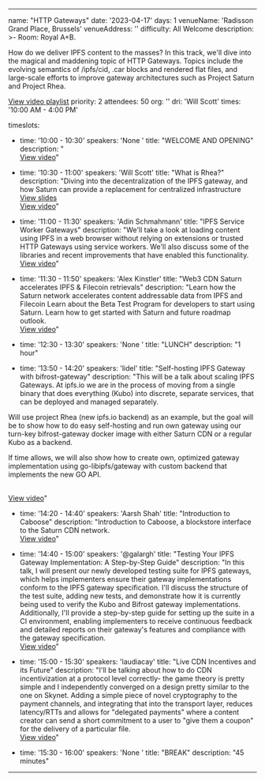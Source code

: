 ---

name: "HTTP Gateways"
date: '2023-04-17'
days: 1
venueName: 'Radisson Grand Place, Brussels'
venueAddress: ''
difficulty: All Welcome
description: >-
  Room: Royal A+B.
  
  How do we deliver IPFS content to the masses? In this track, we'll dive into the magical and maddening topic of HTTP Gateways. Topics include the evolving semantics of /ipfs/cid, .car blocks and rendered flat files, and large-scale efforts to improve gateway architectures such as Project Saturn and Project Rhea.

<a href="https://youtube.com/playlist?list=PLuhRWgmPaHtTapMgLW7rRh92Tk8u7wip5">View video playlist</a>
priority: 2
attendees: 50
org: ''
dri: 'Will Scott'
times: '10:00 AM - 4:00 PM'

timeslots:
  - time: '10:00 - 10:30'
    speakers: 'None '
    title: "WELCOME AND OPENING"
    description: "<br><a href="https://youtu.be/RdL7868SZic">View video</a>"

  - time: '10:30 - 11:00'
    speakers: 'Will Scott'
    title: "What is Rhea?"
    description: "Diving into the decentralization of the IPFS gateway, and how Saturn can provide a replacement for centralized infrastructure<br><a href="http://misc.quimian.com/whatisrhea.pdf">View slides</a><br><a href="https://youtu.be/p89i9_AskIw">View video</a>"

  - time: '11:00 - 11:30'
    speakers: 'Adin Schmahmann'
    title: "IPFS Service Worker Gateways"
    description: "We'll take a look at loading content using IPFS in a web browser without relying on extensions or trusted HTTP Gateways using service workers. We'll also discuss some of the libraries and recent improvements that have enabled this functionality.<br><a href="https://youtu.be/MRIyWXy0ZRc">View video</a>"

  - time: '11:30 - 11:50'
    speakers: 'Alex Kinstler'
    title: "Web3 CDN Saturn accelerates IPFS & Filecoin retrievals"
    description: "Learn how the Saturn network accelerates content addressable data from IPFS and Filecoin
Learn about the Beta Test Program for developers to start using Saturn.
Learn how to get started with Saturn and future roadmap outlook.<br><a href="https://youtu.be/f9iUTLtPtKY">View video</a>"

  - time: '12:30 - 13:30'
    speakers: 'None '
    title: "LUNCH"
    description: "1 hour"

  - time: '13:50 - 14:20'
    speakers: 'lidel'
    title: "Self-hosting IPFS Gateway with bifrost-gateway"
    description: "This will be a talk about scaling IPFS Gateways. At ipfs.io we are in the process of moving from a single binary that does everything (Kubo) into discrete, separate services, that can be deployed and managed separately. 

Will use project Rhea (new ipfs.io backend) as an example, but the goal will be to show how to do easy self-hosting and run own gateway using our turn-key bifrost-gateway docker image with either Saturn CDN or a regular Kubo as a backend.

If time allows, we will also show how to create own, optimized gateway implementation using go-libipfs/gateway with custom backend that implements the new GO API.

<br><a href="https://youtu.be/xhJPz_efAQE">View video</a>"

  - time: '14:20 - 14:40'
    speakers: 'Aarsh Shah'
    title: "Introduction to Caboose"
    description: "Introduction to Caboose, a blockstore interface to the Saturn CDN network.<br><a href="https://youtu.be/z7a9E735l3Y">View video</a>"

  - time: '14:40 - 15:00'
    speakers: '@galargh'
    title: "Testing Your IPFS Gateway Implementation: A Step-by-Step Guide"
    description: "In this talk, I will present our newly developed testing suite for IPFS gateways, which helps implementers ensure their gateway implementations conform to the IPFS gateway specification. I'll discuss the structure of the test suite, adding new tests, and demonstrate how it is currently being used to verify the Kubo and Bifrost gateway implementations. Additionally, I'll provide a step-by-step guide for setting up the suite in a CI environment, enabling implementers to receive continuous feedback and detailed reports on their gateway's features and compliance with the gateway specification.<br><a href="https://youtu.be/PmIf77thO_c">View video</a>"

  - time: '15:00 - 15:30'
    speakers: 'laudiacay'
    title: "Live CDN Incentives and its Future"
    description: "I'll be talking about how to do CDN incentivization at a protocol level correctly- the game theory is pretty simple and I independently converged on a design pretty similar to the one on Skynet. Adding a simple piece of novel cryptography to the payment channels, and integrating that into the transport layer, reduces latency/RTTs and allows for &#34;delegated payments&#34; where a content creator can send a short commitment to a user to &#34;give them a coupon&#34; for the delivery of a particular file.<br><a href="https://youtu.be/yrrAjR03TsU">View video</a>"

  - time: '15:30 - 16:00'
    speakers: 'None '
    title: "BREAK"
    description: "45 minutes"

---
